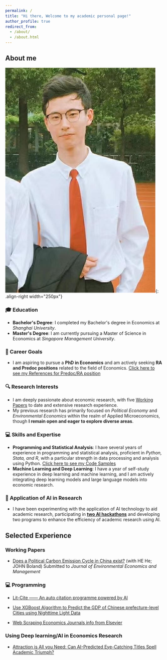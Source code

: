 ```yaml
---
permalink: /
title: "Hi there, Welcome to my academic personal page!"
author_profile: true
redirect_from: 
  - /about/
  - /about.html
---
```


## <i class="fas fa-smile"></i> About me 
![Photo](/images/homepage.jpg){: .align-right width="250px"}

### 🎓 Education
- **Bachelor's Degree**: I completed my Bachelor's degree in Economics at *Shanghai University*.
- **Master's Degree**: I am currently pursuing a Master of Science in Economics at *Singapore Management University*.

### 🎯 Career Goals
- I am aspiring to pursue a **PhD in Economics** and am actively seeking **RA and Predoc positions** related to the field of Economics. [Click here to see my References for Predoc/RA position](/references)

### 🔍 Research Interests
- I am deeply passionate about economic research, with five [Working Papers](/publications) to date and extensive research experience.
- My previous research has primarily focused on *Political Economy* and *Environmental Economics* within the realm of Applied Microeconomics, though **I remain open and eager to explore diverse areas**.

### 💻 Skills and Expertise
- **Programming and Statistical Analysis**: I have several years of experience in programming and statistical analysis, proficient in *Python, Stata, and R*, with a particular strength in data processing and analysis using Python. [Click here to see my Code Samples](/talks)
- **Machine Learning and Deep Learning**: I have a year of self-study experience in deep learning and machine learning, and I am actively integrating deep learning models and large language models into economic research.

### 🤖 Application of AI in Research
- I have been experimenting with the application of AI technology to aid academic research, participating in [**two AI hackathons**](/awards) and developing two programs to enhance the efficiency of academic research using AI.


## <i class="fas fa-file-alt"></i> Selected Experience

### <i class="fas fa-scroll"></i> Working Papers
- [Does a Political Carbon Emission Cycle in China exist?](/publication/paper-5) (with HE He; JOHN Boland) Submitted to *Journal of Environmental Economics and Management*

### 💻 Programming
- [Lit-Cite —— An auto citation programme powered by AI](/talks/programme_3)

- [Use XGBoost Algorithm to Predict the GDP of Chinese prefecture-level Cities using Nighttime Light Data](/talks/programme_4)

- [Web Scraping Economics Journals info from Elsevier](/talks/programme_5)

### <i class="fas fa-robot"></i> Using Deep learning/AI in Economics Research

- [Attraction is All you Need: Can AI-Predicted Eye-Catching Titles Spell Academic Triumph?](/publication/paper-3)


